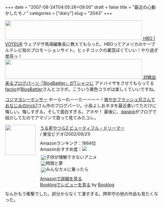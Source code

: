 +++
date = "2007-08-24T04:05:26+09:00"
draft = false
title = "最近の心動かしたモノ"
categories = ["diary"]
slug = "2043"
+++

<a href="http://www.hbovoyeur.com/" target="_blank"><img src="http://ieiriblog.img.jugem.jp/20070824_344114.jpg" alt="" width="450" height="65" class="pict" />
HBO | VOYEUR</a>
ウェブデザ馬場編集長に教えてもらった、HBOってアメリカのケーブルテレビ局のプロモーションサイト。ヒッチコックの裏窓ぽくていい！やり過ぎ度高っ！
<a href="http://factio.jp/?mode=f6" target="_blank"><img src="http://ieiriblog.img.jugem.jp/20070824_344115.jpg" alt="" width="450" height="65" class="pict" />
対戦出来るブログパーツ「BlogBattler」がTシャツに</a>
アドバイザをさせてもらってる<a href="http://factio.jp" target="_blank">factio</a>が<a href="http://blogbattler.com/" target="_blank">BlogBattler</a>さんとコラボ。こういう異色コラボは楽しくていいですね。
<script type="text/javascript" src="http://www.trick7.com/yosequencer.js">
</script>
<a href="http://www.trick7.com/blog/2007/08/21-041456.php" target="_blank">コジマヨシーケンサー</a>
やーらーれーーたーーーー！<a href="http://www.trick7.com/blog/2007/08/21-041456.php" target="_blank">爽やかフラッシュ兄さんでおなじみのtrick7</a>さん作のブログパーツ。小島よしおネタを最近書いてただけに悔しい。悔しすぎる。そして面白すぎる。アホや！
最後に、<a href="http://daiskip.com" target="_blank">daiskip</a>がブログで紹介してたのでアマゾンで買って見てみたコレ。
<div class="booklog-all" style="margin-bottom:10px;"><div class="booklog-img" style="float:left; margin-right:15px;"><a href="http://www.amazon.co.jp/gp/product/B00006C1W0%3ftag=ieiriblog-22%26link_code=xm2%26camp=2025" target="_blank"><img src="http://ec1.images-amazon.com/images/I/21Z25R9SCCL.jpg"  class="booklog-imgsrc" style="border:0px; width:100px"></a><br></div><div class="booklog-data" style="float:left; width:300px;"><div class="booklog-title"><a href="http://www.amazon.co.jp/gp/product/B00006C1W0%3ftag=ieiriblog-22%26link_code=xm2%26camp=2025" target="_blank">うる星やつら2 ビューティフル・ドリーマー</a></div><div class="booklog-pub"> / 東宝ビデオ(2002/09/21)</div><div class="booklog-info" style="margin-top:10px;">Amazonランキング：1664位<br>Amazonおすすめ度：<img src="http://booklog.jp/img/5.gif"><br><div class="booklog-review" style="margin-top:6px; padding-left:3px;"><img src="http://booklog.jp/img/5.gif" align="absmiddle">子供が理解できないアニメ<br><img src="http://booklog.jp/img/5.gif" align="absmiddle">時間と夢<br><img src="http://booklog.jp/img/5.gif" align="absmiddle">みんなカメに乗ったら<br></div></div><div class="booklog-link" style="margin-top:10px;"><a href="http://www.amazon.co.jp/gp/product/B00006C1W0%3ftag=ieiriblog-22%26link_code=xm2%26camp=2025" target="_blank">Amazonで詳細を見る</a><br><a href="http://booklog.jp/asin/B00006C1W0" target="_blank">Booklogでレビューを見る</a> by <a href="http://booklog.jp" target="_blank">Booklog</a><br></div></div><br style="clear:left"></div>
なんかもう衝撃でした。訳分からなくて凄すぎる。押井守の他の作品も見たくなった。
